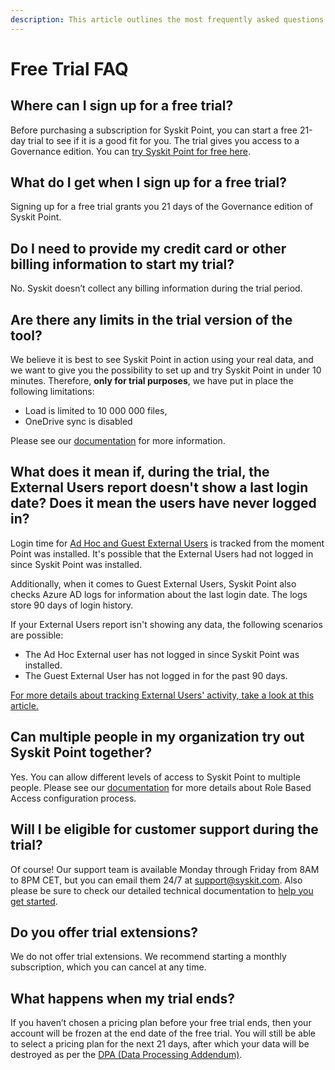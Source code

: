 ```yaml
---
description: This article outlines the most frequently asked questions about the Syskit Point free trial.
---
```


# Free Trial FAQ

## Where can I sign up for a free trial?

Before purchasing a subscription for Syskit Point, you can start a free 21-day trial to see if it is a good fit for you. The trial gives you access to a Governance edition. You can [try Syskit Point for free here](https://subscriptions.syskit.com/).

## What do I get when I sign up for a free trial?

Signing up for a free trial grants you 21 days of the Governance edition of Syskit Point.

## Do I need to provide my credit card or other billing information to start my trial?

No. Syskit doesn’t collect any billing information during the trial period.

## Are there any limits in the trial version of the tool?

We believe it is best to see Syskit Point in action using your real data, and we want to give you the possibility to set up and try Syskit Point in under 10 minutes.
Therefore, **only for trial purposes**, we have put in place the following limitations:
 * Load is limited to 10 000 000 files, ​
 * OneDrive sync is disabled​

Please see our [documentation](../set-up-point-cloud/free-trial-limits.md) for more information.

## What does it mean if, during the trial, the External Users report doesn't show a last login date? Does it mean the users have never logged in? 

Login time for [Ad Hoc and Guest External Users](../access-management/track-external-users-and-their-activities.md#microsoft-365-external-users) is tracked from the moment Point was installed. It's possible that the External Users had not logged in since Syskit Point was installed. 

Additionally, when it comes to Guest External Users, Syskit Point also checks Azure AD logs for information about the last login date. The logs store 90 days of login history. 

If your External Users report isn't showing any data, the following scenarios are possible:

 * The Ad Hoc External user has not logged in since Syskit Point was installed. 
 * The Guest External User has not logged in for the past 90 days.
 
[For more details about tracking External Users' activity, take a look at this article.](../access-management/track-external-users-and-their-activities.md)

## Can multiple people in my organization try out Syskit Point together? 

Yes. You can allow different levels of access to Syskit Point to multiple people. Please see our [documentation](../configuration/enable-role-based-access.md) for more details about Role Based Access configuration process.

## Will I be eligible for customer support during the trial?

Of course! Our support team is available Monday through Friday from 8AM to 8PM CET, but you can email them 24/7 at support@syskit.com. Also please be sure to check our detailed technical documentation to [help you get started](../get-to-know-syskit-point/point-starter-kit.md).

## Do you offer trial extensions? 

We do not offer trial extensions. We recommend starting a monthly subscription, which you can cancel at any time.

## What happens when my trial ends? 

If you haven’t chosen a pricing plan before your free trial ends, then your account will be frozen at the end date of the free trial. You will still be able to select a pricing plan for the next 21 days, after which your data will be destroyed as per the [DPA (Data Processing Addendum)](https://www.syskit.com/data-processing-addendum/).

